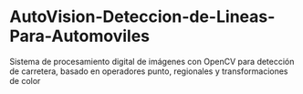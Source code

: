 # AutoVision-Deteccion-de-Lineas-Para-Automoviles
Sistema de procesamiento digital de imágenes con OpenCV para detección de carretera, basado en operadores punto, regionales y transformaciones de color
